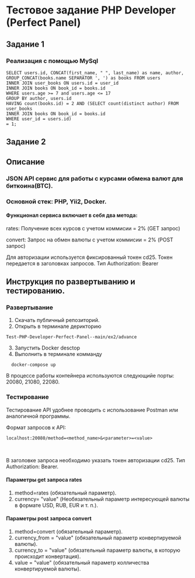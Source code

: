 # Тестовое задание PHP Developer (Perfect Panel)

## Задание 1 

### Реализация с помощью MySql
````
SELECT users.id, CONCAT(first_name, " ", last_name) as name, author, GROUP_CONCAT(books.name SEPARATOR ', ') as books FROM users
INNER JOIN user_books ON users.id = user_id
INNER JOIN books ON book_id = books.id
WHERE users.age >= 7 and users.age <= 17
GROUP BY author, users.id
HAVING count(books.id) = 2 AND (SELECT count(distinct author) FROM user_books
INNER JOIN books ON book_id = books.id
WHERE user_id = users.id)
= 1;
````

## Задание 2 

## Описание

### JSON API сервис для работы с курсами обмена валют для биткоина(BTC).</br>

### Основной стек: PHP, Yii2, Docker. </br>

#### Функционал сервиса включает в себя два метода:</br>
  rates: Получение всех курсов с учетом коммисии = 2% (GET запрос)</br>
  
  convert: Запрос на обмен валюты с учетом коммисии = 2% (POST запрос)</br>

Для авторизации используется фиксированный токен cd25. Токен передается в заголовках запросов. Тип Authorization: Bearer </br>

## Инструкция по развертыванию и тестированию. </br>

### Развертывание 
  1. Скачать публичный репозиторий.
  2. Открыть в терминале дерикторию 
  ````
  Test-PHP-Developer-Perfect-Panel--main/ex2/advance
  ````
  3. Запустить Docker desctop
  4. Выполнить в терминале комманду 
  ````
    docker-compose up
  ````
  В процессе работы контейнера используются следующийе порты: 20080, 21080, 22080. 
  
### Тестирование

Тестирование API удобнее проводить с использование Postman или аналогичной программы.

Формат запросов к API: 
````
localhost:20080/method=<method_name>&<parameter>=<value> 
````
</br>

В заголовке запроса необходимо указать токен авторизации cd25. Тип Authorization: Bearer. </br>

#### Параметры get запроса rates
  1. method=rates (обязательный параметр).
  2. currency= "value" (Необязательный параметр интересующей валюты в формате USD, RUB, EUR и т. п.).

#### Параметры post запроса convert
  1. method=convert (обязательный параметр).
  2. currency_from = "value" (обязательный параметр конвертируемой валюты).
  3. currency_to = "value" (обязательный параметр валюты, в которую происходит конвертация).
  4. value = "value" (обязательный параметр колличества конвертируемой валюты).
